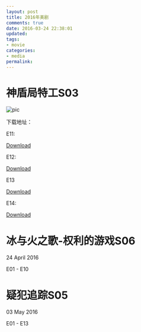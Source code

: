 ```yaml
---
layout: post
title: 2016年美剧
comments: true
date: 2016-03-24 22:38:01
updated:
tags:
- movie
categories:
- media
permalink:
---
```


# 神盾局特工S03

![pic](/images/sdjtg.jpg)

下载地址：

E11:

[Download](magnet:?xt=urn:btih:62AAAEE2EFE16DF6FA8E98459E54340E7B5DE921)

E12:

[Download](magnet:?xt=urn:btih:1F139F01EFC0D9D777EA723643341960DC9B75B3)

E13

[Download](magnet:?xt=urn:btih:9F87AFCEDC023B35CA91B17C95B8A590FD0B454B)

E14:

[Download](magnet:?xt=urn:btih:78A23874158CBE0300BB75B9BC579A3E8675094C)

# 冰与火之歌-权利的游戏S06

24 April 2016

E01 - E10

# 疑犯追踪S05

03 May 2016

E01 - E13
